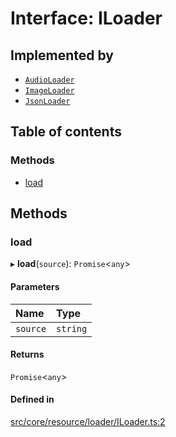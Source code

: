 # Interface: ILoader

## Implemented by

- [`AudioLoader`](../classes/AudioLoader.md)
- [`ImageLoader`](../classes/ImageLoader.md)
- [`JsonLoader`](../classes/JsonLoader.md)

## Table of contents

### Methods

- [load](ILoader.md#load)

## Methods

### load

▸ **load**(`source`): `Promise`<`any`\>

#### Parameters

| Name | Type |
| :------ | :------ |
| `source` | `string` |

#### Returns

`Promise`<`any`\>

#### Defined in

[src/core/resource/loader/ILoader.ts:2](https://github.com/hxg2050/hxg/blob/c8b326a/src/core/resource/loader/ILoader.ts#L2)
